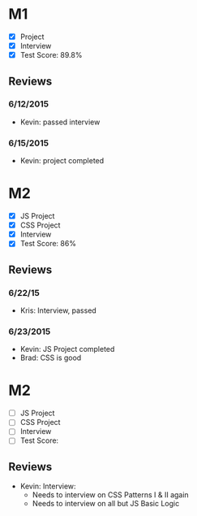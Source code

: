# M1

- [x] Project
- [x] Interview
- [x] Test Score: 89.8%

## Reviews

### 6/12/2015

- Kevin: passed interview

### 6/15/2015

- Kevin: project completed


# M2

- [x] JS Project
- [x] CSS Project
- [x] Interview
- [x] Test Score: 86%

## Reviews

### 6/22/15
- Kris: Interview, passed

### 6/23/2015

- Kevin: JS Project completed
- Brad: CSS is good

# M2

- [ ] JS Project
- [ ] CSS Project
- [ ] Interview
- [ ] Test Score: 

## Reviews

- Kevin: Interview:
  - Needs to interview on CSS Patterns I & II again
  - Needs to interview on all but JS Basic Logic
